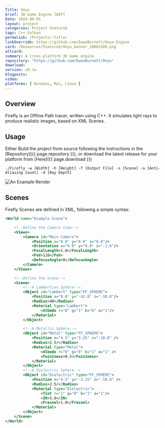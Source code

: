 ```yaml
---
Title: Onyx 
brief: 3D Game Engine [WIP]
Date: 2024-09-01
layout: project
categories: Project Featured 
tags: C++ Vulkan 
permalink: /Projects/:title/
linkOverride: https://github.com/EwanBurnett/Onyx-Engine 
card: /Resources/Featured/Onyx_banner_2000x500.png
altcard: 
summary: A cross-platform 3D Game engine
repository: "https://github.com/EwanBurnett/Onyx"
download: 
version: v0.1a
blogposts: 
video: 
platforms: [ Windows, Mac, Linux ]
---
```

## Overview
Firefly is an Offline Path tracer, written using C++. It simulates light rays to produce realistic images, based on XML Scenes.

## Usage
Either Build the project from source following the instructions in the [Repository]({{ page.repository }}), or download the latest release for your platform from [Here]({{ page.download }})

```
./Firefly -w [Width] -h [Height] -f [Output File] -s [Scene] -a [Anti-Aliasing Count] -d [Ray Depth]
```

![An Example Render](https://user-images.githubusercontent.com/25666480/268399662-264f8bf7-c5ac-4ad5-a297-dd3ed830be27.png)

## Scenes
Firefly Scenes are defined in XML, following a simple syntax:

```xml
<World name="Example Scene">

    <!--Define the Camera View-->
    <Views>
        <Camera id="Main Camera">
            <Position x="0.0" y="0.0" z="0.0"/>
            <Orientation x="0.0" y="0.0" z="-1.0"/>
            <FocalLength>1.0</FocalLength>
            <FoV>110</FoV>
            <DefocusAngle>0</DefocusAngle>
        </Camera>
    </Views>

    <!--Define the Scene-->
    <Scene>
        <!--A Lambertian Sphere-->
        <Object id="Lambert" type="FF_SPHERE">
            <Position x="0.0" y="-42.0" z="-10.0"/>
            <Radius>40</Radius>
            <Material type="Lambert">
                <Albedo r="0" g="1" b="0" a="1"/>
            </Material>
        </Object>

        <!--A Metallic Sphere-->
        <Object id="Metal" type="FF_SPHERE">
            <Position x="4.5" y="3.25" z="-10.0" />
            <Radius>2.5/</Radius>
            <Material type="Metal">
                <Albedo r="0" g="0" b="1" a="1" />
                <Fuzziness>0.5</Fuzziness>
            </Material>
        </Object>
        <!--A Dielectric Sphere-->
        <Object id="Dielectric" type="FF_SPHERE">
            <Position x="4.5" y="-3.25" z="-10.0" />
            <Radius>2.5/</Radius>
            <Material type="Dielectric">
                <Tint r="1" g="0" b="1" a="1"/>
                <IR>3.0</IR>
                <Fresnel>1.0</Fresnel>
            </Material>
        </Object>
    </Scene>
</World>

```
